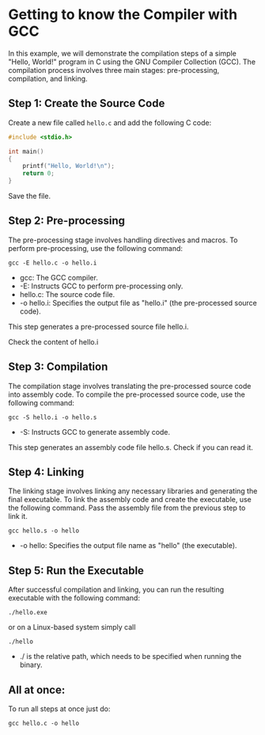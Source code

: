 # Getting to know the Compiler with GCC

In this example, we will demonstrate the compilation steps of a simple "Hello, World!" program in C using the GNU Compiler Collection (GCC). The compilation process involves three main stages: pre-processing, compilation, and linking.

## Step 1: Create the Source Code

Create a new file called `hello.c` and add the following C code:

```c
#include <stdio.h>

int main()
{
    printf("Hello, World!\n");
    return 0;
}
```
Save the file.

## Step 2: Pre-processing

The pre-processing stage involves handling directives and macros. To perform pre-processing, use the following command:

```
gcc -E hello.c -o hello.i
```

- gcc: The GCC compiler.
- -E: Instructs GCC to perform pre-processing only.
- hello.c: The source code file.
- -o hello.i: Specifies the output file as "hello.i" (the pre-processed source code).

This step generates a pre-processed source file hello.i.

Check the content of hello.i

## Step 3: Compilation

The compilation stage involves translating the pre-processed source code into assembly code. To compile the pre-processed source code, use the following command:

```
gcc -S hello.i -o hello.s
```
- -S: Instructs GCC to generate assembly code.

This step generates an assembly code file hello.s. Check if you can read it.

## Step 4: Linking

The linking stage involves linking any necessary libraries and generating the final executable. To link the assembly code and create the executable, use the following command.
Pass the assembly file from the previous step to link it. 
```
gcc hello.s -o hello
```

- -o hello: Specifies the output file name as "hello" (the executable).

## Step 5: Run the Executable

After successful compilation and linking, you can run the resulting executable with the following command:
```
./hello.exe
```
or on a Linux-based system simply call
```
./hello
```

- ./ is the relative path, which needs to be specified when running the binary.

## All at once:

To run all steps at once just do:
```
gcc hello.c -o hello
```
